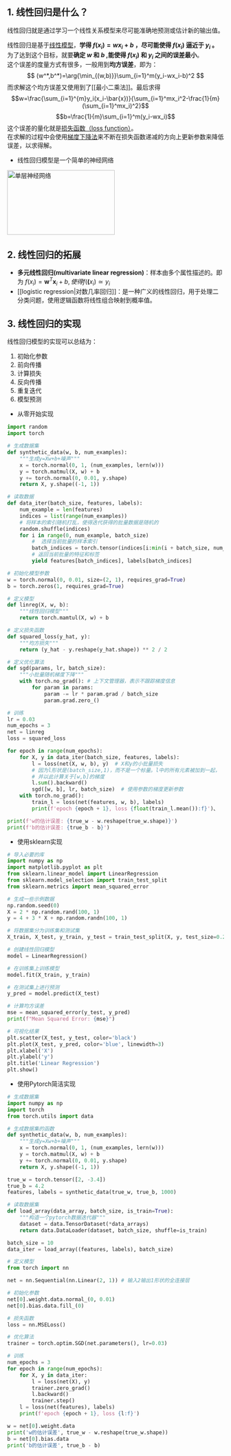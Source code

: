 ## 1. 线性回归是什么？
线性回归就是通过学习一个线性关系模型来尽可能准确地预测或估计新的输出值。  
  
线性回归是基于[线性模型](Linear-model.md)，**学得 $f(x_i)=wx_i+b$ ，尽可能使得 $f(x_i)$ 逼近于 $y_i$ 。**    
为了达到这个目标，就要**确定 $w$ 和 $b$  ,能使得 $f(x_i)$ 和 $y_i$ 之间的误差最小**。  
这个误差的度量方式<!-- TODO-[度量方式|距离度量] -->有很多，一般用到**均方误差**，即为：  
$$
(w^*,b^*)=\arg{\min_{(w,b)}}\sum_{i=1}^m(y_i-wx_i-b)^2
$$
而求解这个均方误差又使用到了[[最小二乘法]]。最后求得
$$w=\frac{\sum_{i=1}^{m}y_i(x_i-\bar{x})}{\sum_{i=1}^mx_i^2-\frac{1}{m}(\sum_{i=1}^mx_i)^2}$$
$$b=\frac{1}{m}\sum_{i=1}^m(y_i-wx_i)$$
这个误差的量化就是[损失函数（loss function）](Loss-Function-and-Error.md)。  
在求解的过程中会使用[梯度下降法](Gradient-Descent.md)来不断在损失函数递减的方向上更新参数来降低误差，以求得解。  
- 线性回归模型是一个简单的神经网络
<img src="https://zh-v2.d2l.ai/_images/singleneuron.svg" alt="单层神经网络" width="250" height="150">



## 2. 线性回归的拓展
- **多元线性回归(multivariate linear regression)**：样本由多个属性描述的。即为 $f(x_i)= \pmb{w}^T\pmb{x}_i+b, 使得f(\pmb(x_i)\simeq{y_i}$ 
- [[logistic regression|对数几率回归]]：是一种广义的线性回归，用于处理二分类问题，使用逻辑函数将线性组合映射到概率值。

## 3. 线性回归的实现
线性回归模型的实现可以总结为：
1. 初始化参数
2. 前向传播
3. 计算损失
4. 反向传播
5. 重复迭代
6. 模型预测


- 从零开始实现
```python
import random
import torch

# 生成数据集
def synthetic_data(w, b, num_examples):
	"""生成y=Xw+b+噪声"""
	x = torch.normal(0, 1, (num_examples, lern(w)))
	y = torch.matmul(X, w) + b
	y += torch.normal(0, 0.01, y.shape)
	return X, y.shape((-1, 1))

# 读取数据
def data_iter(batch_size, features, labels):
	num_example = len(features)
	indices = list(range(num_examples))
	# 将样本的索引随机打乱，使得迭代获得的批量数据是随机的
	random.shuffle(indices)
	for i in range(0, num_example, batch_size)
		#  选择当前批量的样本索引
		batch_indices = torch.tensor(indices[i:min(i + batch_size, num_example)])
		# 返回当前批量的特征和标签
		yield features[batch_indices], labels[batch_indices]

# 初始化模型参数
w = torch.normal(0, 0.01, size=(2, 1), requires_grad=True)
b = torch.zeros(1, requires_grad=True)

# 定义模型
def linreg(X, w, b):
	"""线性回归模型"""
	return torch.mamtul(X, w) + b

# 定义损失函数
def squared_loss(y_hat, y):
	"""均方损失"""
	return (y_hat - y.reshape(y_hat.shape)) ** 2 / 2

# 定义优化算法
def sgd(params, lr, batch_size):
	"""小批量随机梯度下降"""
	with torch.no_grad(): # 上下文管理器，表示不跟踪梯度信息
		for param in params:
			param -= lr * param.grad / batch_size
			param.grad.zero_()

# 训练
lr = 0.03
num_epochs = 3
net = linreg
loss = squared_loss

for epoch in range(num_epochs):
    for X, y in data_iter(batch_size, features, labels):
        l = loss(net(X, w, b), y)  # X和y的小批量损失
        # 因为l形状是(batch_size,1)，而不是一个标量。l中的所有元素被加到一起，
        # 并以此计算关于[w,b]的梯度
        l.sum().backward()
        sgd([w, b], lr, batch_size)  # 使用参数的梯度更新参数
    with torch.no_grad():
        train_l = loss(net(features, w, b), labels)
        print(f'epoch {epoch + 1}, loss {float(train_l.mean()):f}')、

print(f'w的估计误差: {true_w - w.reshape(true_w.shape)}')
print(f'b的估计误差: {true_b - b}')
```

- 使用sklearn实现
```python
# 导入必要的库
import numpy as np
import matplotlib.pyplot as plt
from sklearn.linear_model import LinearRegression
from sklearn.model_selection import train_test_split
from sklearn.metrics import mean_squared_error

# 生成一些示例数据
np.random.seed(0)
X = 2 * np.random.rand(100, 1)
y = 4 + 3 * X + np.random.randn(100, 1)

# 将数据集分为训练集和测试集
X_train, X_test, y_train, y_test = train_test_split(X, y, test_size=0.2, random_state=42)

# 创建线性回归模型
model = LinearRegression()

# 在训练集上训练模型
model.fit(X_train, y_train)

# 在测试集上进行预测
y_pred = model.predict(X_test)

# 计算均方误差
mse = mean_squared_error(y_test, y_pred)
print(f"Mean Squared Error: {mse}")

# 可视化结果
plt.scatter(X_test, y_test, color='black')
plt.plot(X_test, y_pred, color='blue', linewidth=3)
plt.xlabel('X')
plt.ylabel('y')
plt.title('Linear Regression')
plt.show()
```
- 使用Pytorch简洁实现
```python
# 生成数据集
import numpy as np
import torch
from torch.utils import data

# 生成数据集的函数
def synthetic_data(w, b, num_examples):
	"""生成y=Xw+b+噪声"""
	x = torch.normal(0, 1, (num_examples, lern(w)))
	y = torch.matmul(X, w) + b
	y += torch.normal(0, 0.01, y.shape)
	return X, y.shape((-1, 1))

true_w = torch.tensor([2, -3.4])
true_b = 4.2
features, labels = synthetic_data(true_w, true_b, 1000)

# 读取数据集
def load_array(data_array, batch_size, is_train=True):
	"""构造一个pytorch数据迭代器"""
	dataset = data.TensorDataset(*data_arrays)
	return data.DataLoader(dataset, batch_size, shuffle=is_train)

batch_size = 10
data_iter = load_array((features, labels), batch_size)

# 定义模型
from torch import nn

net = nn.Sequential(nn.Linear(2, 1)) # 输入2输出1形状的全连接层

# 初始化参数
net[0].weight.data.normal_(0, 0.01)
net[0].bias.data.fill_(0)

# 损失函数
loss = nn.MSELoss()

# 优化算法
trainer = torch.optim.SGD(net.parameters(), lr=0.03)

# 训练
num_epochs = 3
for epoch in range(num_epochs):
	for X, y in data_iter:
		l = loss(net(X), y)
		trainer.zero_grad()
		l.backward()
		trainer.step()
	l = loss(net(features), labels)
	print(f'epoch {epoch + 1}, loss {l:f}')

w = net[0].weight.data
print('w的估计误差', true_w - w.reshape(true_w.shape))
b = net[0].bias.data
print('b的估计误差', true_b - b)
```